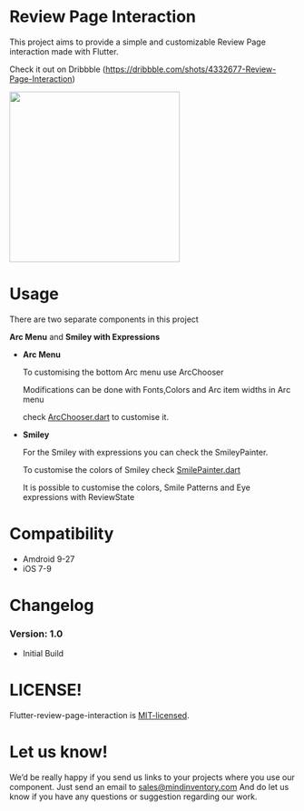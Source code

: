 # Review Page Interaction

This project aims to provide a simple and customizable Review Page interaction made with Flutter.

Check it out on Dribbble (https://dribbble.com/shots/4332677-Review-Page-Interaction)


<img src="/media/review.gif" width="300">

# Usage

There are two separate components in this project

<b>Arc Menu</b> and <b>Smiley with Expressions</b>

  * <b>Arc Menu</b>
  
    To customising the bottom Arc menu use ArcChooser

    Modifications can be done with Fonts,Colors and Arc item widths in Arc menu

    check <a href="https://github.com/Mindinventory/Flutter-review-page-interaction/blob/master/lib/ArcChooser.dart">ArcChooser.dart</a> to customise it.


  * <b>Smiley</b>
  
    For the Smiley with expressions you can check the SmileyPainter.

    To customise the colors of Smiley check <a href="https://github.com/Mindinventory/Flutter-review-page-interaction/blob/master/lib/SmilePainter.dart">SmilePainter.dart</a>

    It is possible to customise the colors, Smile Patterns and Eye expressions with ReviewState



# Compatibility

  * Amdroid 9-27
  * iOS 7-9

# Changelog

### Version: 1.0

  * Initial Build

# LICENSE!

Flutter-review-page-interaction is [MIT-licensed](https://github.com/Mindinventory/Flutter-review-page-interaction/blob/master/LICENSE).

# Let us know!
We’d be really happy if you send us links to your projects where you use our component. Just send an email to sales@mindinventory.com And do let us know if you have any questions or suggestion regarding our work.

